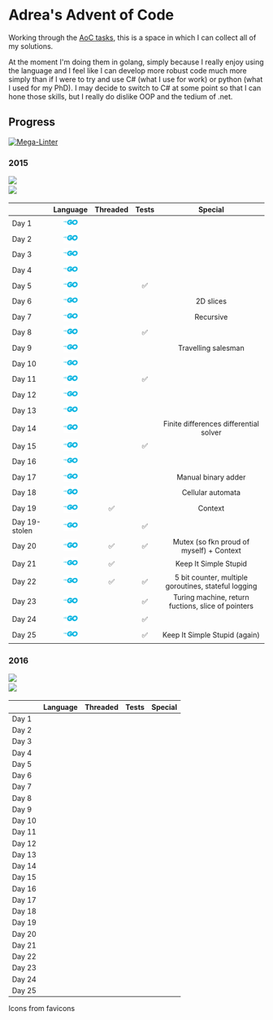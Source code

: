 # Adrea's Advent of Code

Working through the [AoC tasks](https://adventofcode.com), this is a space in which I can collect all of my solutions.

At the moment I'm doing them in golang, simply because I really enjoy using the language and I feel like I can develop more robust code much more simply than if I were to try and use C# (what I use for work) or python (what I used for my PhD). I may decide to switch to C# at some point so that I can hone those skills, but I really do dislike OOP and the tedium of .net.

## Progress

[![Mega-Linter](https://github.com/adreasnow/AdventOfCode/workflows/Mega-Linter/badge.svg)](https://github.com/adreasnow/AdventOfCode/actions?query=workflow%3AMega-Linter)

### 2015

![](<https://img.shields.io/badge/Stars%20(2015)%20⭐-50-yellow>)<br/>![](<https://img.shields.io/badge/Days%20(2015)-25-red>)

|               |                                             Language                                              |      Threaded      |       Tests        |                       Special                        |
| :------------ | :-----------------------------------------------------------------------------------------------: | :----------------: | :----------------: | :--------------------------------------------------: |
| Day 1         |   <a href="2015/01/README.md"><img src="icons/golang.svg" alt="GoLang" style="width:2em;"></a>    |                    |                    |                                                      |
| Day 2         |   <a href="2015/02/README.md"><img src="icons/golang.svg" alt="GoLang" style="width:2em;"></a>    |                    |                    |                                                      |
| Day 3         |   <a href="2015/03/README.md"><img src="icons/golang.svg" alt="GoLang" style="width:2em;"></a>    |                    |                    |                                                      |
| Day 4         |   <a href="2015/04/README.md"><img src="icons/golang.svg" alt="GoLang" style="width:2em;"></a>    |                    |                    |                                                      |
| Day 5         |   <a href="2015/05/README.md"><img src="icons/golang.svg" alt="GoLang" style="width:2em;"></a>    |                    | :white_check_mark: |                                                      |
| Day 6         |   <a href="2015/06/README.md"><img src="icons/golang.svg" alt="GoLang" style="width:2em;"></a>    |                    |                    |                      2D slices                       |
| Day 7         |   <a href="2015/07/README.md"><img src="icons/golang.svg" alt="GoLang" style="width:2em;"></a>    |                    |                    |                      Recursive                       |
| Day 8         |   <a href="2015/08/README.md"><img src="icons/golang.svg" alt="GoLang" style="width:2em;"></a>    |                    | :white_check_mark: |                                                      |
| Day 9         |   <a href="2015/09/README.md"><img src="icons/golang.svg" alt="GoLang" style="width:2em;"></a>    |                    |                    |                 Travelling salesman                  |
| Day 10        |   <a href="2015/10/README.md"><img src="icons/golang.svg" alt="GoLang" style="width:2em;"></a>    |                    |                    |                                                      |
| Day 11        |   <a href="2015/11/README.md"><img src="icons/golang.svg" alt="GoLang" style="width:2em;"></a>    |                    | :white_check_mark: |                                                      |
| Day 12        |   <a href="2015/12/README.md"><img src="icons/golang.svg" alt="GoLang" style="width:2em;"></a>    |                    |                    |                                                      |
| Day 13        |   <a href="2015/13/README.md"><img src="icons/golang.svg" alt="GoLang" style="width:2em;"></a>    |                    |                    |                                                      |
| Day 14        |   <a href="2015/14/README.md"><img src="icons/golang.svg" alt="GoLang" style="width:2em;"></a>    |                    |                    |        Finite differences differential solver        |
| Day 15        |   <a href="2015/15/README.md"><img src="icons/golang.svg" alt="GoLang" style="width:2em;"></a>    |                    | :white_check_mark: |                                                      |
| Day 16        |   <a href="2015/16/README.md"><img src="icons/golang.svg" alt="GoLang" style="width:2em;"></a>    |                    |                    |                                                      |
| Day 17        |   <a href="2015/17/README.md"><img src="icons/golang.svg" alt="GoLang" style="width:2em;"></a>    |                    |                    |                 Manual binary adder                  |
| Day 18        |   <a href="2015/18/README.md"><img src="icons/golang.svg" alt="GoLang" style="width:2em;"></a>    |                    |                    |                  Cellular automata                   |
| Day 19        |   <a href="2015/19/README.md"><img src="icons/golang.svg" alt="GoLang" style="width:2em;"></a>    | :white_check_mark: |                    |                       Context                        |
| Day 19-stolen | <a href="2015/19-stolen/main.go"><img src="icons/golang.svg" alt="GoLang" style="width:2em;"></a> |                    | :white_check_mark: |                                                      |
| Day 20        |    <a href="2015/20/main.go"><img src="icons/golang.svg" alt="GoLang" style="width:2em;"></a>     | :white_check_mark: | :white_check_mark: |       Mutex (so fkn proud of myself) + Context       |
| Day 21        |    <a href="2015/21/main.go"><img src="icons/golang.svg" alt="GoLang" style="width:2em;"></a>     | :white_check_mark: |                    |                Keep It Simple Stupid                 |
| Day 22        |    <a href="2015/22/main.go"><img src="icons/golang.svg" alt="GoLang" style="width:2em;"></a>     | :white_check_mark: | :white_check_mark: | 5 bit counter, multiple goroutines, stateful logging |
| Day 23        |    <a href="2015/23/main.go"><img src="icons/golang.svg" alt="GoLang" style="width:2em;"></a>     |                    | :white_check_mark: |  Turing machine, return fuctions, slice of pointers  |
| Day 24        |    <a href="2015/24/main.go"><img src="icons/golang.svg" alt="GoLang" style="width:2em;"></a>     |                    | :white_check_mark: |                                                      |
| Day 25        |    <a href="2015/24/main.go"><img src="icons/golang.svg" alt="GoLang" style="width:2em;"></a>     |                    | :white_check_mark: |            Keep It Simple Stupid (again)             |

### 2016

![](<https://img.shields.io/badge/Stars%20(2016)%20⭐-0-yellow>)<br/>![](<https://img.shields.io/badge/Days%20(2016)-0-red>)

|        | Language | Threaded | Tests | Special |
| :----- | :------: | :------: | :---: | :-----: |
| Day 1  |          |          |       |         |
| Day 2  |          |          |       |         |
| Day 3  |          |          |       |         |
| Day 4  |          |          |       |         |
| Day 5  |          |          |       |         |
| Day 6  |          |          |       |         |
| Day 7  |          |          |       |         |
| Day 8  |          |          |       |         |
| Day 9  |          |          |       |         |
| Day 10 |          |          |       |         |
| Day 11 |          |          |       |         |
| Day 12 |          |          |       |         |
| Day 13 |          |          |       |         |
| Day 14 |          |          |       |         |
| Day 15 |          |          |       |         |
| Day 16 |          |          |       |         |
| Day 17 |          |          |       |         |
| Day 18 |          |          |       |         |
| Day 19 |          |          |       |         |
| Day 20 |          |          |       |         |
| Day 21 |          |          |       |         |
| Day 22 |          |          |       |         |
| Day 23 |          |          |       |         |
| Day 24 |          |          |       |         |
| Day 25 |          |          |       |         |

Icons from favicons
